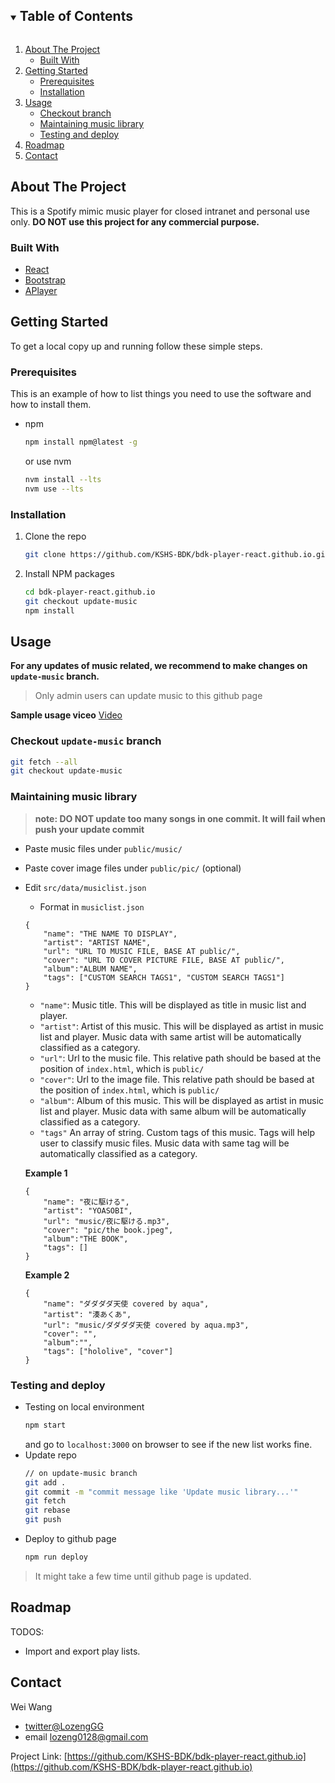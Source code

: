 <!-- TABLE OF CONTENTS -->
<details open="open">
  <summary><h2 style="display: inline-block">Table of Contents</h2></summary>
  <ol>
    <li>
      <a href="#about-the-project">About The Project</a>
      <ul>
        <li><a href="#built-with">Built With</a></li>
      </ul>
    </li>
    <li>
      <a href="#getting-started">Getting Started</a>
      <ul>
        <li><a href="#prerequisites">Prerequisites</a></li>
        <li><a href="#installation">Installation</a></li>
      </ul>
    </li>
    <li>
	    <a href="#usage">Usage</a>
		<ul>
	        <li><a href="#checkout-update-music-branch">Checkout branch</a></li>
	        <li><a href="#maintaining-music-library">Maintaining music library</a></li>
	        <li><a href="#testing-and-deploy">Testing and deploy</a></li>
	      </ul>
    </li>
    <li><a href="#roadmap">Roadmap</a></li>
    <li><a href="#contact">Contact</a></li>
  </ol>
</details>



<!-- ABOUT THE PROJECT -->
## About The Project

This is a Spotify mimic music player for closed intranet and personal use only. 
**DO NOT use this project for any commercial purpose.**


### Built With

* [React](https://zh-hant.reactjs.org/)
* [Bootstrap](https://getbootstrap.com/)
* [APlayer](https://aplayer.js.org/#/)



<!-- GETTING STARTED -->
## Getting Started

To get a local copy up and running follow these simple steps.

### Prerequisites

This is an example of how to list things you need to use the software and how to install them.
* npm
  ```sh
  npm install npm@latest -g
  ```
  or use nvm
  ```sh
  nvm install --lts
  nvm use --lts
  ```

### Installation

1. Clone the repo
   ```sh
   git clone https://github.com/KSHS-BDK/bdk-player-react.github.io.git
   ```
2. Install NPM packages
   ```sh
   cd bdk-player-react.github.io
   git checkout update-music
   npm install
   ```



<!-- USAGE EXAMPLES -->
## Usage

**For any updates of music related, we recommend to make changes on ``update-music`` branch.**
>Only admin users can update music to this github page

**Sample usage viceo**
[Video](https://youtu.be/qEgvOWpKsHI)

### Checkout ``update-music`` branch
```sh
git fetch --all
git checkout update-music
```

### Maintaining music library
> **note: DO NOT update too many songs in one commit. It will fail when push your update commit**
- Paste music files under ``public/music/``
- Paste cover image files under ``public/pic/`` (optional)
- Edit ``src/data/musiclist.json``
	- Format in ``musiclist.json``
	```
	{
        "name": "THE NAME TO DISPLAY",
        "artist": "ARTIST NAME",
        "url": "URL TO MUSIC FILE, BASE AT public/",
        "cover": "URL TO COVER PICTURE FILE, BASE AT public/",
        "album":"ALBUM NAME",
        "tags": ["CUSTOM SEARCH TAGS1", "CUSTOM SEARCH TAGS1"]
	}
	```
	- ``"name"``: Music title. This will be displayed as title in music list and player.
	- ``"artist"``: Artist of this music. This will be displayed as artist in music list and player. Music data with same artist will be automatically classified as a category.
	- ``"url"``: Url to the music file. This relative path should be based at the position of ``index.html``, which is ``public/``
	- ``"cover"``: Url to the image file. This relative path should be based at the position of ``index.html``, which is ``public/``
	- ``"album"``: Album of this music. This will be displayed as artist in music list and player. Music data with same album will be automatically classified as a category.
	- ``"tags"`` An array of string. Custom tags of this music. Tags will help user to classify music files.  Music data with same tag will be automatically classified as a category.

	**Example 1**
	```
	{
        "name": "夜に駆ける",
        "artist": "YOASOBI",
        "url": "music/夜に駆ける.mp3",
        "cover": "pic/the book.jpeg",
        "album":"THE BOOK",
        "tags": []
	}
	```
	**Example 2**
	```
	{
        "name": "ダダダダ天使 covered by aqua",
        "artist": "湊あくあ",
        "url": "music/ダダダダ天使 covered by aqua.mp3",
        "cover": "",
        "album":"",
        "tags": ["hololive", "cover"]
	}
	```
### Testing and deploy
- Testing on local environment
	```sh
	npm start
	```
	and go to ``localhost:3000`` on browser to see if the new list works fine.
- Update repo
	```sh
	// on update-music branch
	git add .
	git commit -m "commit message like 'Update music library...'"
	git fetch
  git rebase
	git push
	```
- Deploy to github page
	```sh
	npm run deploy
	```
> It might take a few time until github page is updated.

<!-- ROADMAP -->
## Roadmap

TODOS:
- Import and export play lists.


<!-- CONTACT -->
## Contact

Wei Wang 
- [twitter@LozengGG](https://twitter.com/LozengGG) 
- email lozeng0128@gmail.com

Project Link: [https://github.com/KSHS-BDK/bdk-player-react.github.io](https://github.com/KSHS-BDK/bdk-player-react.github.io)